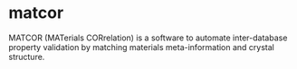 # matcor
MATCOR (MATerials CORrelation) is a software to automate inter-database property validation by matching materials meta-information and crystal structure.
